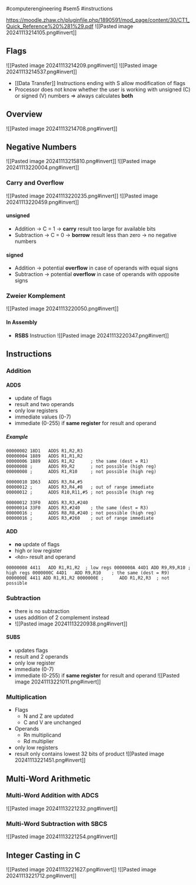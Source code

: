 #computerengineering #sem5 #instructions 

https://moodle.zhaw.ch/pluginfile.php/1890591/mod_page/content/30/CT1_Quick_Reference%20%281%29.pdf
![[Pasted image 20241113214105.png#invert]]

## Flags
![[Pasted image 20241113214209.png#invert]]
![[Pasted image 20241113214537.png#invert]]
- [[Data Transfer]] Instructions ending with S allow modification of flags
- Processor does not know whether the user is working with unsigned (C) or signed (V) numbers
  => always calculates **both**
## Overview
![[Pasted image 20241113214708.png#invert]]
## Negative Numbers
![[Pasted image 20241113215810.png#invert]]
![[Pasted image 20241113220004.png#invert]]
### Carry and Overflow
![[Pasted image 20241113220235.png#invert]]
![[Pasted image 20241113220459.png#invert]]
#### unsigned
- Addition → C = 1 → **carry** result too large for available bits
- Subtraction → C = 0 → **borrow** result less than zero → no negative numbers
#### signed
- Addition → potential **overflow** in case of operands with equal signs
- Subtraction → potential **overflow** in case of operands with opposite signs
### Zweier Komplement
![[Pasted image 20241113220050.png#invert]]
#### In Assembly
- **RSBS** Instruction
![[Pasted image 20241113220347.png#invert]]
## Instructions
### Addition
#### ADDS
- update of flags
- result and two operands
- only low registers
- immediate values (0-7)
- immediate (0-255) if **same register** for result and operand
##### Example
```assembly
00000002 18D1   ADDS R1,R2,R3
00000004 1889   ADDS R1,R1,R2
00000006 1889   ADDS R1,R2      ; the same (dest = R1)
00000008 ;      ADDS R9,R2      ; not possible (high reg)
00000008 ;      ADDS R1,R10     ; not possible (high reg)

00000010 1D63   ADDS R3,R4,#5
00000012 ;      ADDS R3,R4,#8   ; out of range immediate
00000012 ;      ADDS R10,R11,#5 ; not possible (high reg

00000012 33F0   ADDS R3,R3,#240
00000014 33F0   ADDS R3,#240    ; the same (dest = R3)
00000016 ;      ADDS R8,R8,#240 ; not possible (high reg)
00000016 ;      ADDS R3,#260    ; out of range immediate
```
#### ADD
- **no** update of flags
- high or low register
- `<Rdn>` result and operand
```assembly
00000008 4411   ADD R1,R1,R2  ; low regs 0000000A 44D1 ADD R9,R9,R10 ; high regs 0000000C 44D1   ADD R9,R10    ; the same (dest = R9) 0000000E 4411 ADD R1,R1,R2 0000000E ;      ADD R1,R2,R3  ; not possible
```
### Subtraction
- there is no subtraction
- uses addition of 2 complement instead
- ![[Pasted image 20241113220938.png#invert]]
#### SUBS
- updates flags
- result and 2 operands
- only low register
- immediate (0-7)
- immediate (0-255) if **same register** for result and operand
![[Pasted image 20241113221011.png#invert]]
### Multiplication
- Flags
	- N and Z are updated
	- C and V are unchanged
- Operands
	- Rn multiplicand
	- Rd multiplier
- only low registers
- result only contains lowest 32 bits of product
![[Pasted image 20241113221451.png#invert]]
## Multi-Word Arithmetic
### Multi-Word Addition with ADCS
![[Pasted image 20241113221232.png#invert]]
### Multi-Word Subtraction with SBCS
![[Pasted image 20241113221254.png#invert]]
## Integer Casting in C
![[Pasted image 20241113221627.png#invert]]
![[Pasted image 20241113221712.png#invert]]